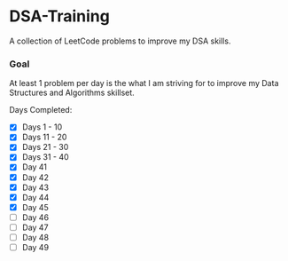 # DSA-Training
A collection of LeetCode problems to improve my DSA skills.

### Goal
At least 1 problem per day is the what I am striving for to improve my Data Structures and Algorithms skillset. 

Days Completed:
- [x] Days 1 - 10
- [x] Days 11 - 20
- [x] Days 21 - 30
- [x] Days 31 - 40 
- [x] Day 41
- [x] Day 42
- [x] Day 43
- [x] Day 44
- [x] Day 45
- [ ] Day 46
- [ ] Day 47
- [ ] Day 48
- [ ] Day 49